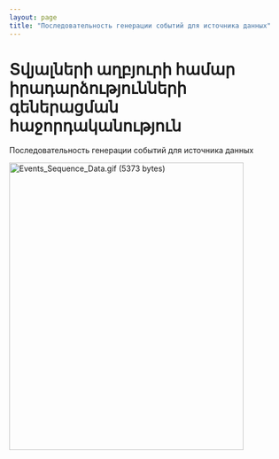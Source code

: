```yaml
---
layout: page
title: "Последовательность генерации событий для источника данных"
---
```


# Տվյալների աղբյուրի համար իրադարձությունների գեներացման հաջորդականություն



Последовательность генерации событий для источника данных

<map name="FPMap0">
<area href="OnClose.html" shape="rect" coords="55, 458, 274, 507">
<area href="OnClose.html" shape="rect" coords="291, 463, 418, 514">
<area href="OnEachRow.html" shape="rect" coords="289, 373, 412, 412">
<area href="Valid_Data.html" shape="rect" coords="289, 270, 415, 317">
<area href="OnOpen.html" shape="rect" coords="287, 85, 410, 124">
<area href="SQL.html" shape="rect" coords="282, 20, 406, 52">
<area href="../Functions/ASDATA/OpenCursor.html" shape="rect" coords="56, 75, 272, 125"></map><img rectangle=" (289,373) (412, 412)  OnEachRow.html" rectangle=" (289,270) (415, 317)  Valid_Data.html" rectangle=" (287,85) (410, 124)  OnOpen.html" rectangle=" (282,20) (406, 52)  SQL.html" rectangle=" (56,75) (272, 125)  ../Functions/ASDATA/OpenCursor.html" src="../../../IMAGES/Events_Sequence_Data.gif" alt="Events_Sequence_Data.gif (5373 bytes)" border="0" usemap="#FPMap0" width="423" height="519">

